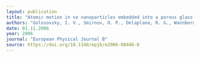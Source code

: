 ```yaml
---
layout: publication
title: "Atomic motion in se nanoparticles embedded into a porous glass matrix."
authors: "Golosovsky, I. V., Smirnov, O. P., Delaplane, R. G., Wannberg, A., Kibalin, Y. A., Naberezhnov, A. A., & Vakhrushev, S. B."
date: 01.11.2006
year: 2006
journal: "European Physical Journal B"
source: https://doi.org/10.1140/epjb/e2006-00446-8
---
```

